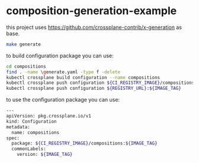 # composition-generation-example

this project uses https://github.com/crossplane-contrib/x-generation as base.

```bash
make generate
```

to build configuration package you can use:

```bash
cd compositions
find . -name \generate.yaml -type f -delete
kubectl crossplane build configuration --name compositions
kubectl crossplane push configuration ${CI_REGISTRY_IMAGE}/compositions:${IMAGE_TAG}
kubectl crossplane push configuration ${REGISTRY_URL}:${IMAGE_TAG}
```

to use the configuration package you can use:

```bash
---
apiVersion: pkg.crossplane.io/v1
kind: Configuration
metadata:
  name: compositions
spec:
  package: ${CI_REGISTRY_IMAGE}/compositions:${IMAGE_TAG}
  commonLabels:
    version: ${IMAGE_TAG}
```